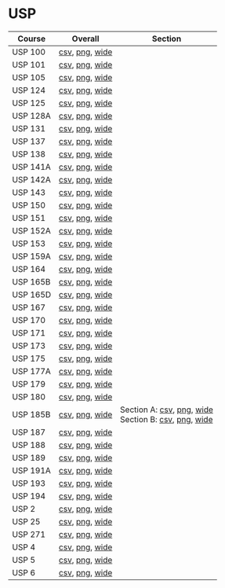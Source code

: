 # USP

| Course | Overall | Section |
| ------ | ------- | ------- |
| USP 100 | [csv](https://github.com/UCSD-Historical-Enrollment-Data/2024Winter/blob/main/overall/USP%20100.csv), [png](https://raw.githubusercontent.com/UCSD-Historical-Enrollment-Data/2024Winter/main/plot_overall/USP%20100.png), [wide](https://raw.githubusercontent.com/UCSD-Historical-Enrollment-Data/2024Winter/main/plot_overall_wide/USP%20100.png) |  |
| USP 101 | [csv](https://github.com/UCSD-Historical-Enrollment-Data/2024Winter/blob/main/overall/USP%20101.csv), [png](https://raw.githubusercontent.com/UCSD-Historical-Enrollment-Data/2024Winter/main/plot_overall/USP%20101.png), [wide](https://raw.githubusercontent.com/UCSD-Historical-Enrollment-Data/2024Winter/main/plot_overall_wide/USP%20101.png) |  |
| USP 105 | [csv](https://github.com/UCSD-Historical-Enrollment-Data/2024Winter/blob/main/overall/USP%20105.csv), [png](https://raw.githubusercontent.com/UCSD-Historical-Enrollment-Data/2024Winter/main/plot_overall/USP%20105.png), [wide](https://raw.githubusercontent.com/UCSD-Historical-Enrollment-Data/2024Winter/main/plot_overall_wide/USP%20105.png) |  |
| USP 124 | [csv](https://github.com/UCSD-Historical-Enrollment-Data/2024Winter/blob/main/overall/USP%20124.csv), [png](https://raw.githubusercontent.com/UCSD-Historical-Enrollment-Data/2024Winter/main/plot_overall/USP%20124.png), [wide](https://raw.githubusercontent.com/UCSD-Historical-Enrollment-Data/2024Winter/main/plot_overall_wide/USP%20124.png) |  |
| USP 125 | [csv](https://github.com/UCSD-Historical-Enrollment-Data/2024Winter/blob/main/overall/USP%20125.csv), [png](https://raw.githubusercontent.com/UCSD-Historical-Enrollment-Data/2024Winter/main/plot_overall/USP%20125.png), [wide](https://raw.githubusercontent.com/UCSD-Historical-Enrollment-Data/2024Winter/main/plot_overall_wide/USP%20125.png) |  |
| USP 128A | [csv](https://github.com/UCSD-Historical-Enrollment-Data/2024Winter/blob/main/overall/USP%20128A.csv), [png](https://raw.githubusercontent.com/UCSD-Historical-Enrollment-Data/2024Winter/main/plot_overall/USP%20128A.png), [wide](https://raw.githubusercontent.com/UCSD-Historical-Enrollment-Data/2024Winter/main/plot_overall_wide/USP%20128A.png) |  |
| USP 131 | [csv](https://github.com/UCSD-Historical-Enrollment-Data/2024Winter/blob/main/overall/USP%20131.csv), [png](https://raw.githubusercontent.com/UCSD-Historical-Enrollment-Data/2024Winter/main/plot_overall/USP%20131.png), [wide](https://raw.githubusercontent.com/UCSD-Historical-Enrollment-Data/2024Winter/main/plot_overall_wide/USP%20131.png) |  |
| USP 137 | [csv](https://github.com/UCSD-Historical-Enrollment-Data/2024Winter/blob/main/overall/USP%20137.csv), [png](https://raw.githubusercontent.com/UCSD-Historical-Enrollment-Data/2024Winter/main/plot_overall/USP%20137.png), [wide](https://raw.githubusercontent.com/UCSD-Historical-Enrollment-Data/2024Winter/main/plot_overall_wide/USP%20137.png) |  |
| USP 138 | [csv](https://github.com/UCSD-Historical-Enrollment-Data/2024Winter/blob/main/overall/USP%20138.csv), [png](https://raw.githubusercontent.com/UCSD-Historical-Enrollment-Data/2024Winter/main/plot_overall/USP%20138.png), [wide](https://raw.githubusercontent.com/UCSD-Historical-Enrollment-Data/2024Winter/main/plot_overall_wide/USP%20138.png) |  |
| USP 141A | [csv](https://github.com/UCSD-Historical-Enrollment-Data/2024Winter/blob/main/overall/USP%20141A.csv), [png](https://raw.githubusercontent.com/UCSD-Historical-Enrollment-Data/2024Winter/main/plot_overall/USP%20141A.png), [wide](https://raw.githubusercontent.com/UCSD-Historical-Enrollment-Data/2024Winter/main/plot_overall_wide/USP%20141A.png) |  |
| USP 142A | [csv](https://github.com/UCSD-Historical-Enrollment-Data/2024Winter/blob/main/overall/USP%20142A.csv), [png](https://raw.githubusercontent.com/UCSD-Historical-Enrollment-Data/2024Winter/main/plot_overall/USP%20142A.png), [wide](https://raw.githubusercontent.com/UCSD-Historical-Enrollment-Data/2024Winter/main/plot_overall_wide/USP%20142A.png) |  |
| USP 143 | [csv](https://github.com/UCSD-Historical-Enrollment-Data/2024Winter/blob/main/overall/USP%20143.csv), [png](https://raw.githubusercontent.com/UCSD-Historical-Enrollment-Data/2024Winter/main/plot_overall/USP%20143.png), [wide](https://raw.githubusercontent.com/UCSD-Historical-Enrollment-Data/2024Winter/main/plot_overall_wide/USP%20143.png) |  |
| USP 150 | [csv](https://github.com/UCSD-Historical-Enrollment-Data/2024Winter/blob/main/overall/USP%20150.csv), [png](https://raw.githubusercontent.com/UCSD-Historical-Enrollment-Data/2024Winter/main/plot_overall/USP%20150.png), [wide](https://raw.githubusercontent.com/UCSD-Historical-Enrollment-Data/2024Winter/main/plot_overall_wide/USP%20150.png) |  |
| USP 151 | [csv](https://github.com/UCSD-Historical-Enrollment-Data/2024Winter/blob/main/overall/USP%20151.csv), [png](https://raw.githubusercontent.com/UCSD-Historical-Enrollment-Data/2024Winter/main/plot_overall/USP%20151.png), [wide](https://raw.githubusercontent.com/UCSD-Historical-Enrollment-Data/2024Winter/main/plot_overall_wide/USP%20151.png) |  |
| USP 152A | [csv](https://github.com/UCSD-Historical-Enrollment-Data/2024Winter/blob/main/overall/USP%20152A.csv), [png](https://raw.githubusercontent.com/UCSD-Historical-Enrollment-Data/2024Winter/main/plot_overall/USP%20152A.png), [wide](https://raw.githubusercontent.com/UCSD-Historical-Enrollment-Data/2024Winter/main/plot_overall_wide/USP%20152A.png) |  |
| USP 153 | [csv](https://github.com/UCSD-Historical-Enrollment-Data/2024Winter/blob/main/overall/USP%20153.csv), [png](https://raw.githubusercontent.com/UCSD-Historical-Enrollment-Data/2024Winter/main/plot_overall/USP%20153.png), [wide](https://raw.githubusercontent.com/UCSD-Historical-Enrollment-Data/2024Winter/main/plot_overall_wide/USP%20153.png) |  |
| USP 159A | [csv](https://github.com/UCSD-Historical-Enrollment-Data/2024Winter/blob/main/overall/USP%20159A.csv), [png](https://raw.githubusercontent.com/UCSD-Historical-Enrollment-Data/2024Winter/main/plot_overall/USP%20159A.png), [wide](https://raw.githubusercontent.com/UCSD-Historical-Enrollment-Data/2024Winter/main/plot_overall_wide/USP%20159A.png) |  |
| USP 164 | [csv](https://github.com/UCSD-Historical-Enrollment-Data/2024Winter/blob/main/overall/USP%20164.csv), [png](https://raw.githubusercontent.com/UCSD-Historical-Enrollment-Data/2024Winter/main/plot_overall/USP%20164.png), [wide](https://raw.githubusercontent.com/UCSD-Historical-Enrollment-Data/2024Winter/main/plot_overall_wide/USP%20164.png) |  |
| USP 165B | [csv](https://github.com/UCSD-Historical-Enrollment-Data/2024Winter/blob/main/overall/USP%20165B.csv), [png](https://raw.githubusercontent.com/UCSD-Historical-Enrollment-Data/2024Winter/main/plot_overall/USP%20165B.png), [wide](https://raw.githubusercontent.com/UCSD-Historical-Enrollment-Data/2024Winter/main/plot_overall_wide/USP%20165B.png) |  |
| USP 165D | [csv](https://github.com/UCSD-Historical-Enrollment-Data/2024Winter/blob/main/overall/USP%20165D.csv), [png](https://raw.githubusercontent.com/UCSD-Historical-Enrollment-Data/2024Winter/main/plot_overall/USP%20165D.png), [wide](https://raw.githubusercontent.com/UCSD-Historical-Enrollment-Data/2024Winter/main/plot_overall_wide/USP%20165D.png) |  |
| USP 167 | [csv](https://github.com/UCSD-Historical-Enrollment-Data/2024Winter/blob/main/overall/USP%20167.csv), [png](https://raw.githubusercontent.com/UCSD-Historical-Enrollment-Data/2024Winter/main/plot_overall/USP%20167.png), [wide](https://raw.githubusercontent.com/UCSD-Historical-Enrollment-Data/2024Winter/main/plot_overall_wide/USP%20167.png) |  |
| USP 170 | [csv](https://github.com/UCSD-Historical-Enrollment-Data/2024Winter/blob/main/overall/USP%20170.csv), [png](https://raw.githubusercontent.com/UCSD-Historical-Enrollment-Data/2024Winter/main/plot_overall/USP%20170.png), [wide](https://raw.githubusercontent.com/UCSD-Historical-Enrollment-Data/2024Winter/main/plot_overall_wide/USP%20170.png) |  |
| USP 171 | [csv](https://github.com/UCSD-Historical-Enrollment-Data/2024Winter/blob/main/overall/USP%20171.csv), [png](https://raw.githubusercontent.com/UCSD-Historical-Enrollment-Data/2024Winter/main/plot_overall/USP%20171.png), [wide](https://raw.githubusercontent.com/UCSD-Historical-Enrollment-Data/2024Winter/main/plot_overall_wide/USP%20171.png) |  |
| USP 173 | [csv](https://github.com/UCSD-Historical-Enrollment-Data/2024Winter/blob/main/overall/USP%20173.csv), [png](https://raw.githubusercontent.com/UCSD-Historical-Enrollment-Data/2024Winter/main/plot_overall/USP%20173.png), [wide](https://raw.githubusercontent.com/UCSD-Historical-Enrollment-Data/2024Winter/main/plot_overall_wide/USP%20173.png) |  |
| USP 175 | [csv](https://github.com/UCSD-Historical-Enrollment-Data/2024Winter/blob/main/overall/USP%20175.csv), [png](https://raw.githubusercontent.com/UCSD-Historical-Enrollment-Data/2024Winter/main/plot_overall/USP%20175.png), [wide](https://raw.githubusercontent.com/UCSD-Historical-Enrollment-Data/2024Winter/main/plot_overall_wide/USP%20175.png) |  |
| USP 177A | [csv](https://github.com/UCSD-Historical-Enrollment-Data/2024Winter/blob/main/overall/USP%20177A.csv), [png](https://raw.githubusercontent.com/UCSD-Historical-Enrollment-Data/2024Winter/main/plot_overall/USP%20177A.png), [wide](https://raw.githubusercontent.com/UCSD-Historical-Enrollment-Data/2024Winter/main/plot_overall_wide/USP%20177A.png) |  |
| USP 179 | [csv](https://github.com/UCSD-Historical-Enrollment-Data/2024Winter/blob/main/overall/USP%20179.csv), [png](https://raw.githubusercontent.com/UCSD-Historical-Enrollment-Data/2024Winter/main/plot_overall/USP%20179.png), [wide](https://raw.githubusercontent.com/UCSD-Historical-Enrollment-Data/2024Winter/main/plot_overall_wide/USP%20179.png) |  |
| USP 180 | [csv](https://github.com/UCSD-Historical-Enrollment-Data/2024Winter/blob/main/overall/USP%20180.csv), [png](https://raw.githubusercontent.com/UCSD-Historical-Enrollment-Data/2024Winter/main/plot_overall/USP%20180.png), [wide](https://raw.githubusercontent.com/UCSD-Historical-Enrollment-Data/2024Winter/main/plot_overall_wide/USP%20180.png) |  |
| USP 185B | [csv](https://github.com/UCSD-Historical-Enrollment-Data/2024Winter/blob/main/overall/USP%20185B.csv), [png](https://raw.githubusercontent.com/UCSD-Historical-Enrollment-Data/2024Winter/main/plot_overall/USP%20185B.png), [wide](https://raw.githubusercontent.com/UCSD-Historical-Enrollment-Data/2024Winter/main/plot_overall_wide/USP%20185B.png) | Section A: [csv](https://github.com/UCSD-Historical-Enrollment-Data/2024Winter/blob/main/section/USP%20185B_A.csv), [png](https://raw.githubusercontent.com/UCSD-Historical-Enrollment-Data/2024Winter/main/plot_section/USP%20185B_A.png), [wide](https://raw.githubusercontent.com/UCSD-Historical-Enrollment-Data/2024Winter/main/plot_section_wide/USP%20185B_A.png)<br>Section B: [csv](https://github.com/UCSD-Historical-Enrollment-Data/2024Winter/blob/main/section/USP%20185B_B.csv), [png](https://raw.githubusercontent.com/UCSD-Historical-Enrollment-Data/2024Winter/main/plot_section/USP%20185B_B.png), [wide](https://raw.githubusercontent.com/UCSD-Historical-Enrollment-Data/2024Winter/main/plot_section_wide/USP%20185B_B.png) |
| USP 187 | [csv](https://github.com/UCSD-Historical-Enrollment-Data/2024Winter/blob/main/overall/USP%20187.csv), [png](https://raw.githubusercontent.com/UCSD-Historical-Enrollment-Data/2024Winter/main/plot_overall/USP%20187.png), [wide](https://raw.githubusercontent.com/UCSD-Historical-Enrollment-Data/2024Winter/main/plot_overall_wide/USP%20187.png) |  |
| USP 188 | [csv](https://github.com/UCSD-Historical-Enrollment-Data/2024Winter/blob/main/overall/USP%20188.csv), [png](https://raw.githubusercontent.com/UCSD-Historical-Enrollment-Data/2024Winter/main/plot_overall/USP%20188.png), [wide](https://raw.githubusercontent.com/UCSD-Historical-Enrollment-Data/2024Winter/main/plot_overall_wide/USP%20188.png) |  |
| USP 189 | [csv](https://github.com/UCSD-Historical-Enrollment-Data/2024Winter/blob/main/overall/USP%20189.csv), [png](https://raw.githubusercontent.com/UCSD-Historical-Enrollment-Data/2024Winter/main/plot_overall/USP%20189.png), [wide](https://raw.githubusercontent.com/UCSD-Historical-Enrollment-Data/2024Winter/main/plot_overall_wide/USP%20189.png) |  |
| USP 191A | [csv](https://github.com/UCSD-Historical-Enrollment-Data/2024Winter/blob/main/overall/USP%20191A.csv), [png](https://raw.githubusercontent.com/UCSD-Historical-Enrollment-Data/2024Winter/main/plot_overall/USP%20191A.png), [wide](https://raw.githubusercontent.com/UCSD-Historical-Enrollment-Data/2024Winter/main/plot_overall_wide/USP%20191A.png) |  |
| USP 193 | [csv](https://github.com/UCSD-Historical-Enrollment-Data/2024Winter/blob/main/overall/USP%20193.csv), [png](https://raw.githubusercontent.com/UCSD-Historical-Enrollment-Data/2024Winter/main/plot_overall/USP%20193.png), [wide](https://raw.githubusercontent.com/UCSD-Historical-Enrollment-Data/2024Winter/main/plot_overall_wide/USP%20193.png) |  |
| USP 194 | [csv](https://github.com/UCSD-Historical-Enrollment-Data/2024Winter/blob/main/overall/USP%20194.csv), [png](https://raw.githubusercontent.com/UCSD-Historical-Enrollment-Data/2024Winter/main/plot_overall/USP%20194.png), [wide](https://raw.githubusercontent.com/UCSD-Historical-Enrollment-Data/2024Winter/main/plot_overall_wide/USP%20194.png) |  |
| USP 2 | [csv](https://github.com/UCSD-Historical-Enrollment-Data/2024Winter/blob/main/overall/USP%202.csv), [png](https://raw.githubusercontent.com/UCSD-Historical-Enrollment-Data/2024Winter/main/plot_overall/USP%202.png), [wide](https://raw.githubusercontent.com/UCSD-Historical-Enrollment-Data/2024Winter/main/plot_overall_wide/USP%202.png) |  |
| USP 25 | [csv](https://github.com/UCSD-Historical-Enrollment-Data/2024Winter/blob/main/overall/USP%2025.csv), [png](https://raw.githubusercontent.com/UCSD-Historical-Enrollment-Data/2024Winter/main/plot_overall/USP%2025.png), [wide](https://raw.githubusercontent.com/UCSD-Historical-Enrollment-Data/2024Winter/main/plot_overall_wide/USP%2025.png) |  |
| USP 271 | [csv](https://github.com/UCSD-Historical-Enrollment-Data/2024Winter/blob/main/overall/USP%20271.csv), [png](https://raw.githubusercontent.com/UCSD-Historical-Enrollment-Data/2024Winter/main/plot_overall/USP%20271.png), [wide](https://raw.githubusercontent.com/UCSD-Historical-Enrollment-Data/2024Winter/main/plot_overall_wide/USP%20271.png) |  |
| USP 4 | [csv](https://github.com/UCSD-Historical-Enrollment-Data/2024Winter/blob/main/overall/USP%204.csv), [png](https://raw.githubusercontent.com/UCSD-Historical-Enrollment-Data/2024Winter/main/plot_overall/USP%204.png), [wide](https://raw.githubusercontent.com/UCSD-Historical-Enrollment-Data/2024Winter/main/plot_overall_wide/USP%204.png) |  |
| USP 5 | [csv](https://github.com/UCSD-Historical-Enrollment-Data/2024Winter/blob/main/overall/USP%205.csv), [png](https://raw.githubusercontent.com/UCSD-Historical-Enrollment-Data/2024Winter/main/plot_overall/USP%205.png), [wide](https://raw.githubusercontent.com/UCSD-Historical-Enrollment-Data/2024Winter/main/plot_overall_wide/USP%205.png) |  |
| USP 6 | [csv](https://github.com/UCSD-Historical-Enrollment-Data/2024Winter/blob/main/overall/USP%206.csv), [png](https://raw.githubusercontent.com/UCSD-Historical-Enrollment-Data/2024Winter/main/plot_overall/USP%206.png), [wide](https://raw.githubusercontent.com/UCSD-Historical-Enrollment-Data/2024Winter/main/plot_overall_wide/USP%206.png) |  |
